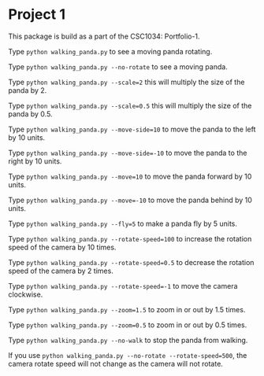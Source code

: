 Project 1 
===========

This package is build as a part of the CSC1034: Portfolio-1.

Type `python walking_panda.py` to see a moving panda rotating.

Type `python walking_panda.py --no-rotate` to see a moving panda.

Type `python walking_panda.py --scale=2` this will multiply the size of the panda by 2.

Type `python walking_panda.py --scale=0.5` this will multiply the size of the panda by 0.5.

Type `python walking_panda.py --move-side=10` to move the panda to the left by 10 units.

Type `python walking_panda.py --move-side=-10` to move the panda to the right by 10 units.

Type `python walking_panda.py --move=10` to move the panda forward by 10 units.

Type `python walking_panda.py --move=-10` to move the panda behind by 10 units.

Type `python walking_panda.py --fly=5` to make a panda fly by 5 units.

Type `python walking_panda.py --rotate-speed=100` to increase the rotation speed of the camera by 10 times.

Type `python walking_panda.py --rotate-speed=0.5` to decrease the rotation speed of the camera by 2 times.

Type `python walking_panda.py --rotate-speed=-1` to move the camera clockwise.

Type `python walking_panda.py --zoom=1.5` to zoom in or out by 1.5 times.

Type `python walking_panda.py --zoom=0.5` to zoom in or out by 0.5 times.

Type `python walking_panda.py --no-walk` to stop the panda from walking.

If you use `python walking_panda.py --no-rotate --rotate-speed=500`, the camera rotate speed will not change
as the camera will not rotate. 


